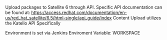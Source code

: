 Upload packages to Satellite 6 through API.
Specific API documentation can be found at: 
https://access.redhat.com/documentation/en-us/red_hat_satellite/6.5/html-single/api_guide/index
Content Upload utilizes the Katello API Specifically

Environment is set via Jenkins Enviroment Variable: WORKSPACE
